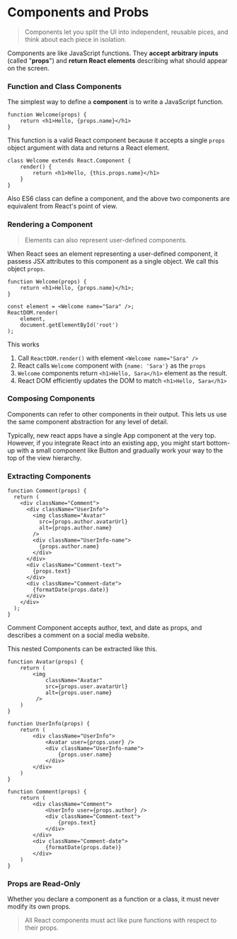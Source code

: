 # Components and Probs

> Components let you split the UI into independent, reusable pices, and think about each piece in isolation.

Components are like JavaScript functions. They **accept arbitrary inputs** (called "**props**") and **return React elements** describing what should appear on the screen.



### Function and Class Components

The simplest way to define a **component** is to write a JavaScript function.

```react
function Welcome(props) {
    return <h1>Hello, {props.name}</h1>
}
```

This function is a valid React component because it accepts a single `props` object argument with data and returns a React element.

```react
class Welcome extends React.Component {
    render() {
        return <h1>Hello, {this.props.name}</h1>
    }
}
```

Also ES6 class can define a component, and the above two components are equivalent from React's point of view.



### Rendering a Component

>  Elements can also represent user-defined components.

When React sees an element representing a user-defined component,  it passess JSX attributes to this component as a single object. We call this object `props`.

```react
function Welcome(props) {
    return <h1>Hello, {props.name}</h1>;
}

const element = <Welcome name="Sara" />;
ReactDOM.render(
	element,
	document.getElementById('root')
);
```

This works

1. Call `ReactDOM.render()` with element `<Welcome name="Sara" />`
2. React calls `Welcome` component with `{name: 'Sara'}` as the `props`
3. `Welcome` components return `<h1>Hello, Sara</h1>` element as the result.
4. React DOM efficiently updates the DOM to match `<h1>Hello, Sara</h1>`



### Composing Components

Components can refer to other components in their output. This lets us use the same component abstraction for any level of detail.

Typically, new react apps have a single App component at the very top. However, if you integrate React into an existing app, you might start bottom-up with a small component like Button and gradually work your way to the top of the view hierarchy.



### Extracting Components

```react
function Comment(props) {
  return (
    <div className="Comment">
      <div className="UserInfo">
        <img className="Avatar"
          src={props.author.avatarUrl}
          alt={props.author.name}
        />
        <div className="UserInfo-name">
          {props.author.name}
        </div>
      </div>
      <div className="Comment-text">
        {props.text}
      </div>
      <div className="Comment-date">
        {formatDate(props.date)}
      </div>
    </div>
  );
}
```

Comment Component accepts author, text, and date as props, and describes a comment on a social media website.

This nested Components can be extracted like this.

```react
function Avatar(props) {
    return (
        <img 
            className="Avatar"
            src={props.user.avatarUrl}
            alt={props.user.name}
         />
    )
}

function UserInfo(props) {
    return (
    	<div className="UserInfo">
        	<Avatar user={props.user} />
            <div className="UserInfo-name">
            	{props.user.name}
            </div>
        </div>
    )
}

function Comment(props) {
    return (
    	<div className="Comment">
        	<UserInfo user={props.author} />
            <div className="Comment-text">
            	{props.text}
            </div>
        </div>
        <div className="Comment-date">
        	{formatDate(props.date)}
        </div>
    )
}
```



### Props are Read-Only

Whether you declare a component as a function or a class, it must never modify its own props.

> All React components must act like pure functions with respect to their props.

